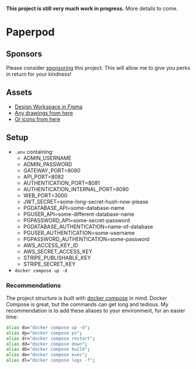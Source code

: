 **This project is still very much work in progress.** More details to come.

# Paperpod

## Sponsors

Please consider [sponsoring](https://github.com/sponsors/olaven/) this project.
This will allow me to give you perks in return for your kindness!

## Assets

- [Design Workspace in Figma](https://www.figma.com/file/VSrR5BIGv7BkliMdcwvA8q/Paperpod?node-id=0%3A1)
- [Any drawings from here](https://undraw.co/illustrations)
- [Or icons from here](https://feathericons.com/)

## Setup

- `.env` containing:
  - ADMIN_USERNAME
  - ADMIN_PASSWORD
  - GATEWAY_PORT=8080
  - API_PORT=8082
  - AUTHENTICATION_PORT=8081
  - AUTHENTICATION_INTERNAL_PORT=8090
  - WEB_PORT=3000
  - JWT_SECRET=some-long-secret-hush-now-please
  - PGDATABASE_API=some-database-name
  - PGUSER_API=some-different-database-name
  - PGPASSWORD_API=some-secret-password
  - PGDATABASE_AUTHENTICATION=name-of-database
  - PGUSER_AUTHENTICATION=some-username
  - PGPASSWORD_AUTHENTICATION=some-password
  - AWS_ACCESS_KEY_ID
  - AWS_SECRET_ACCESS_KEY
  - STRIPE_PUBLISHABLE_KEY
  - STRIPE_SECRET_KEY
- `docker compose up -d`

### Recommendations

The project structure is built with [docker compose](https://docs.docker.com/compose/) in mind.
Docker Compose is great, but the commands can get long and tedious.
My recommendation is to add these aliases to your environment, for an easier time:

```bash
alias du="docker compose up -d";
alias dp="docker compose ps";
alias dr="docker compose restart";
alias dd="docker compose down";
alias db="docker compose build";
alias de="docker compose exec";
alias dl="docker compose logs -f";
```
